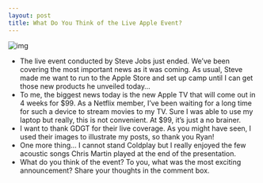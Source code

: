 ```yaml
---
layout: post
title: What Do You Think of the Live Apple Event?
---
```

![img](http://media.idownloadblog.com/wp-content/uploads/2010/08/Apple-Special-Event-Sept-1-2010.png)
* The live event conducted by Steve Jobs just ended. We’ve been covering the most important news as it was coming. As usual, Steve made me want to run to the Apple Store and set up camp until I can get those new products he unveiled today…
* To me, the biggest news today is the new Apple TV that will come out in 4 weeks for $99. As a Netflix member, I’ve been waiting for a long time for such a device to stream movies to my TV. Sure I was able to use my laptop but really, this is not convenient. At $99, it’s just a no brainer.
* I want to thank GDGT for their live coverage. As you might have seen, I used their images to illustrate my posts, so thank you Ryan!
* One more thing… I cannot stand Coldplay but I really enjoyed the few acoustic songs Chris Martin played at the end of the presentation.
* What do you think of the event? To you, what was the most exciting announcement? Share your thoughts in the comment box.

